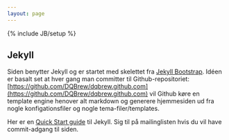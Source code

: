 ```yaml
---
layout: page
---
```

{% include JB/setup %}


Jekyll
------
Siden benytter Jekyll og er startet med skelettet fra
[Jekyll Bootstrap](http://jekyllbootstrap.com). Idéen er basalt set at
hver gang man committer til Github-repositoriet:
[https://github.com/DQBrew/dqbrew.github.com](https://github.com/DQBrew/dqbrew.github.com)
vil Github køre en template engine henover alt markdown og generere
hjemmesiden ud fra nogle konfigationsfiler og nogle tema-filer/templates.

Her er en
[Quick Start guide](http://jekyllbootstrap.com/usage/jekyll-quick-start.html)
til Jekyll. Sig til på mailinglisten hvis du vil have commit-adgang til siden. 

<!-- ## Update Author Attributes -->

<!-- In `_config.yml` remember to specify your own data: -->
    
<!--     title : My Blog =) -->
    
<!--     author : -->
<!--       name : Name Lastname -->
<!--       email : blah@email.test -->
<!--       github : username -->
<!--       twitter : username -->

<!-- The theme should reference these variables whenever needed. -->
    
<!-- ## Sample Posts -->

<!-- This blog contains sample posts which help stage pages and blog data. -->
<!-- When you don't need the samples anymore just delete the `_posts/core-samples` folder. -->

<!--     $ rm -rf _posts/core-samples -->

<!-- Here's a sample "posts list". -->

<!-- <ul class="posts"> -->
<!--   {% for post in site.posts %} -->
<!--     <li><span>{{ post.date | date_to_string }}</span> &raquo; <a href="{{ BASE_PATH }}{{ post.url }}">{{ post.title }}</a></li> -->
<!--   {% endfor %} -->
<!-- </ul> -->


